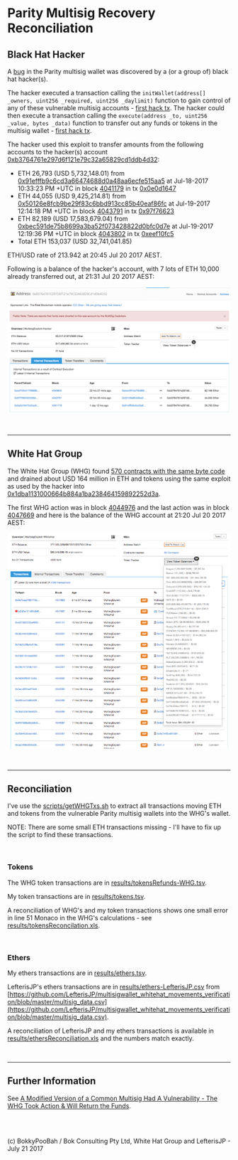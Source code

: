 # Parity Multisig Recovery Reconciliation

## Black Hat Hacker
A [bug](https://github.com/paritytech/parity/commit/b640df8fbb964da7538eef268dffc125b081a82f) in the Parity multisig wallet was discovered by a (or a group of) black hat hacker(s).

The hacker executed a transaction calling the `initWallet(address[] _owners, uint256 _required, uint256 _daylimit)` function to gain control of any of these vulnerable multisig accounts - [first hack tx](https://etherscan.io/tx/0xff261a49c61861884d0509dac46ed67577a7d48cb73c2f51f149c0bf96b29660).
The hacker could then execute a transaction calling the `execute(address _to, uint256 _value, bytes _data)` function to transfer out any funds or tokens in the multisig wallet - [first hack tx](https://etherscan.io/tx/0x0e0d16475d2ac6a4802437a35a21776e5c9b681a77fef1693b0badbb6afdb083).

The hacker used this exploit to transfer amounts from the following accounts to the hacker(s) account [0xb3764761e297d6f121e79c32a65829cd1ddb4d32](https://etherscan.io/address/0xb3764761e297d6f121e79c32a65829cd1ddb4d32):

* ETH 26,793 (USD 5,732,148.01) from [0x91efffb9c6cd3a66474688d0a48aa6ecfe515aa5](https://etherscan.io/address/0x91efffb9c6cd3a66474688d0a48aa6ecfe515aa5#internaltx) at Jul-18-2017 10:33:23 PM +UTC in block [4041179](https://etherscan.io/block/4041179) in tx [0x0e0d1647](https://etherscan.io/tx/0x0e0d16475d2ac6a4802437a35a21776e5c9b681a77fef1693b0badbb6afdb083)
* ETH 44,055 (USD 9,425,214.81) from [0x50126e8fcb9be29f83c6bbd913cc85b40eaf86fc](https://etherscan.io/address/0x50126e8fcb9be29f83c6bbd913cc85b40eaf86fc#internaltx) at Jul-19-2017 12:14:18 PM +UTC in block [4043791](https://etherscan.io/block/4043791) in tx [0x97f76623](https://etherscan.io/tx/0x97f7662322d56e1c54bd1bab39bccf98bc736fcb9c7e61640e6ff1f633637d38)
* ETH 82,189 (USD 17,583,679.04) from [0xbec591de75b8699a3ba52f073428822d0bfc0d7e](https://etherscan.io/address/0xbec591de75b8699a3ba52f073428822d0bfc0d7e#internaltx) at Jul-19-2017 12:19:36 PM +UTC in block [4043802](https://etherscan.io/block/4043802) in tx [0xeef10fc5](https://etherscan.io/tx/0xeef10fc5170f669b86c4cd0444882a96087221325f8bf2f55d6188633aa7be7c)
* Total ETH 153,037 (USD 32,741,041.85)

ETH/USD rate of 213.942 at 20:45 Jul 20 2017 AEST.

Following is a balance of the hacker's account, with 7 lots of ETH 10,000 already transferred out, at 21:31 Jul 20 2017 AEST: 

![](images/BlackHatAccount-20170720-213113.png)

<br />

<hr />

## White Hat Group

The White Hat Group (WHG) found [570 contracts with the same byte code](https://etherscan.io/find-similiar-contracts?a=0xbcb2797f9a74d9099d6077c743feb3bc812eb2a4) and drained about USD 164 million in ETH and tokens using the same exploit as used by the hacker into [0x1dba1131000664b884a1ba238464159892252d3a](https://etherscan.io/address/0x1dba1131000664b884a1ba238464159892252d3a).

The first WHG action was in block [4044976](https://etherscan.io/block/4044976) and the last action was in block [4047669](https://etherscan.io/block/4047669) and here is the balance of the WHG account at 21:20 Jul 20 2017 AEST:

![](images/WhiteHatAccount-20170720-212053.png)

<br />

<hr />

## Reconciliation

I've use the [scripts/getWHGTxs.sh](scripts/getWHGTxs.sh) to extract all transactions moving ETH and tokens from the vulnerable Parity multisig wallets into the WHG's wallet.

NOTE: There are some small ETH transactions missing - I'll have to fix up the script to find these transactions.

<br />

### Tokens
The WHG token transactions are in [results/tokensRefunds-WHG.tsv](results/tokensRefunds-WHG.tsv).

My token transactions are in [results/tokens.tsv](results/tokens.tsv).

A reconciliation of WHG's and my token transactions shows one small error in line 51 Monaco in the WHG's calculations - see [results/tokensReconcilation.xls](results/tokensReconcilation.xls).

<br />

### Ethers

My ethers transactions are in [results/ethers.tsv](results/ethers.tsv).

LefterisJP's ethers transactions are in [results/ethers-LefterisJP.csv](results/ethers-LefterisJP.csv) from [https://github.com/LefterisJP/multisigwallet_whitehat_movements_verification/blob/master/multisig_data.csv](https://github.com/LefterisJP/multisigwallet_whitehat_movements_verification/blob/master/multisig_data.csv).

A reconciliation of LefterisJP and my ethers transactions is available in [results/ethersReconciliation.xls](results/ethersReconciliation.xls) and the numbers match exactly.

<br />

<hr />

## Further Information

See [A Modified Version of a Common Multisig Had A Vulnerability - The WHG Took Action & Will Return the Funds](https://www.reddit.com/r/ethereum/comments/6obofq/a_modified_version_of_a_common_multisig_had_a/).

<br />

<br />

(c) BokkyPooBah / Bok Consulting Pty Ltd, White Hat Group and LefterisJP - July 21 2017